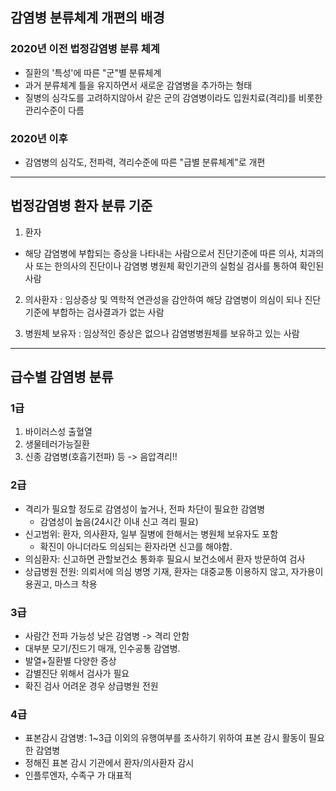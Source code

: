 ## 감염병 분류체계 개편의 배경

### 2020년 이전 법정감염병 분류 체계
- 질환의 '특성'에 따른 "군"별 분류체계
- 과거 분류체계 틀을 유지하면서 새로운 감염병을 추가하는 형태
- 질병의 심각도를 고려하지않아서 같은 군의 감염병이라도 입원치료(격리)를 비롯한 관리수준이 다름

### 2020년 이후
- 감염병의 심각도, 전파력, 격리수준에 따른 "급별 분류체계"로 개편

***


## 법정감염병 환자 분류 기준
1. 환자  
- 해당 감염병에 부합되는 증상을 나타내는 사람으로서 진단기준에 따른 의사, 치과의사 또는 한의사의 진단이나 감염병 병원체 확인기관의 실험실 검사를 통하여 확인된 사람

2. 의사환자
: 임상증상 및 역학적 연관성을 감안하여 해당 감염병이 의심이 되나 진단 기준에 부합하는 검사결과가 없는 사람

3. 병원체 보유자
: 임상적인 증상은 없으나 감염병병원체를 보유하고 있는 사람

***

## 급수별 감염병 분류
### 1급
1. 바이러스성 출혈열
2. 생물테러가능질환
3. 신종 감염병(호흡기전파) 등
-> 음압격리!!

### 2급
- 격리가 필요할 정도로 감염성이 높거나, 전파 차단이 필요한 감염병
     - 감염성이 높음(24시간 이내 신고 격리 필요)
- 신고범위: 환자, 의사환자, 일부 질병에 한해서는 병원체 보유자도 포함
    - 확진이 아니더라도 의심되는 환자라면 신고를 해야함.
- 의심환자: 신고하면 관할보건소 통화후 필요시 보건소에서 환자 방문하여 검사
- 상급병원 전원: 의뢰서에 의심 병명 기재, 환자는 대중교통 이용하지 않고, 자가용이용권고, 마스크 착용

### 3급
- 사람간 전파 가능성 낮은 감염병 -> 격리 안함
- 대부분 모기/진드기 매개, 인수공통 감염병.
- 발열+질환별 다양한 증상
- 감별진단 위해서 검사가 필요
- 확진 검사 어려운 경우 상급병원 전원

### 4급
- 표본감시 감염병: 1~3급 이외의 유행여부를 조사하기 위하여 표본 감시 활동이 필요한 감염병
- 정해진 표본 감시 기관에서 환자/의사환자 감시
- 인플루엔자, 수족구 가 대표적

